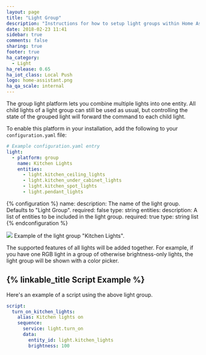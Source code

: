 ```yaml
---
layout: page
title: "Light Group"
description: "Instructions for how to setup light groups within Home Assistant."
date: 2018-02-23 11:41
sidebar: true
comments: false
sharing: true
footer: true
ha_category:
  - Light
ha_release: 0.65
ha_iot_class: Local Push
logo: home-assistant.png
ha_qa_scale: internal
---
```


The group light platform lets you combine multiple lights into one entity. All child lights of a light group can still be used as usual, but controlling the state of the grouped light will forward the command to each child light.

To enable this platform in your installation, add the following to your `configuration.yaml` file:

```yaml
# Example configuration.yaml entry
light:
  - platform: group
    name: Kitchen Lights
    entities:
      - light.kitchen_ceiling_lights
      - light.kitchen_under_cabinet_lights
      - light.kitchen_spot_lights
      - light.pendant_lights
```

{% configuration %}
  name:
    description: The name of the light group. Defaults to "Light Group".
    required: false
    type: string
  entities:
    description: A list of entities to be included in the light group.
    required: true
    type: string list
{% endconfiguration %}

<p class='img'>
<img src='/images/components/light/group.png'>
Example of the light group "Kitchen Lights".
</p>

The supported features of all lights will be added together. For example, if you have one RGB light in a group of otherwise brightness-only lights, the light group will be shown with a color picker.

## {% linkable_title Script Example %}

Here's an example of a script using the above light group.

```yaml
script:
  turn_on_kitchen_lights:
    alias: Kitchen lights on
    sequence:
      service: light.turn_on
      data:
        entity_id: light.kitchen_lights
        brightness: 100
```
